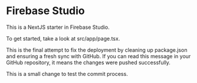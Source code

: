 # Firebase Studio

This is a NextJS starter in Firebase Studio.

To get started, take a look at src/app/page.tsx.

This is the final attempt to fix the deployment by cleaning up package.json and ensuring a fresh sync with GitHub. If you can read this message in your GitHub repository, it means the changes were pushed successfully.

This is a small change to test the commit process.
